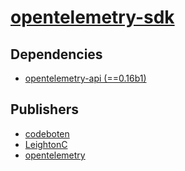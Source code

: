 # [opentelemetry-sdk](https://pypi.org/project/opentelemetry-sdk)

## Dependencies
- [opentelemetry-api (==0.16b1)](packages/o/opentelemetry-api.md)



## Publishers
- [codeboten](https://pypi.org/user/codeboten)
- [LeightonC](https://pypi.org/user/LeightonC)
- [opentelemetry](https://pypi.org/user/opentelemetry)

